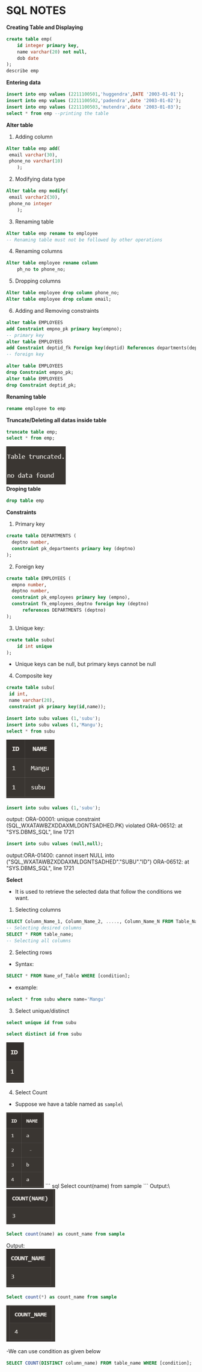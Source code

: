 # SQL NOTES
**Creating Table and Displaying**
``` sql
create table emp(
    id integer primary key,
    name varchar(20) not null,
    dob date
);
describe emp
```
**Entering data**
``` sql
insert into emp values (2211100501,'huggendra',DATE '2003-01-01');
insert into emp values (2211100502,'padendra',date '2003-01-02');
insert into emp values (2211100503,'mutendra',date '2003-01-03');
select * from emp --printing the table 
```
**Alter table**
1. Adding column
``` sql
Alter table emp add(
 email varchar(30),
 phone_no varchar(10)
    );
```
2. Modifying data type
``` sql
Alter table emp modify(
 email varchar2(30),
 phone_no integer
    );
```
3. Renaming table
``` sql
Alter table emp rename to employee
-- Renaming table must not be followed by other operations
```
4. Renaming columns
``` sql
Alter table employee rename column
    ph_no to phone_no; 
```
5. Dropping columns
``` sql
Alter table employee drop column phone_no;
Alter table employee drop column email;
```
6. Adding and Removing constraints
``` sql
alter table EMPLOYEES
add Constraint empno_pk primary key(empno);
-- primary key
alter table EMPLOYEES
add Constraint deptid_fk Foreign key(deptid) References departments(deptno);
-- foreign key
```
``` sql
alter table EMPLOYEES
drop Constraint empno_pk;
alter table EMPLOYEES
drop Constraint deptid_pk;
```
**Renaming table**
``` sql
rename employee to emp
```
**Truncate/Deleting all datas inside table**
``` sql
truncate table emp;
select * from emp;
```
<img src="images/Screenshot 2024-06-27 131113.png" width="" height="">\
**Droping table**
``` sql
drop table emp
```
**Constraints**
1. Primary key
``` sql
create table DEPARTMENTS (  
  deptno number,  
  constraint pk_departments primary key (deptno)  
);
``` 
2. Foreign key
``` sql
create table EMPLOYEES (  
  empno number,    
  deptno number,
  constraint pk_employees primary key (empno),  
  constraint fk_employees_deptno foreign key (deptno) 
      references DEPARTMENTS (deptno)  
); 
```
3. Unique key:
``` sql
create table subu(
    id int unique
);
```
- Unique keys can be null, but primary keys cannot be null
4. Composite key
``` sql
create table subu(
 id int,
 name varchar(20),
 constraint pk primary key(id,name));
```
``` sql
insert into subu values (1,'subu');
insert into subu values (1,'Mangu');
select * from subu
```
<img src="images/Screenshot 2024-06-27 163933.png" width="" height="">

``` sql
insert into subu values (1,'subu');
```
output:
ORA-00001: unique constraint (SQL_WXATAWBZXDDAXMLDGNTSADHED.PK) violated ORA-06512: at "SYS.DBMS_SQL", line 1721
``` sql
insert into subu values (null,null);
```
output:ORA-01400: cannot insert NULL into ("SQL_WXATAWBZXDDAXMLDGNTSADHED"."SUBU"."ID") ORA-06512: at "SYS.DBMS_SQL", line 1721

**Select**
- It is used to retrieve the selected data that follow the conditions we want.
1. Selecting columns
``` sql
SELECT Column_Name_1, Column_Name_2, ....., Column_Name_N FROM Table_Name;  
-- Selecting desired columns
SELECT * FROM table_name;  
-- Selecting all columns
```
2. Selecting rows
- Syntax:
``` sql
SELECT * FROM Name_of_Table WHERE [condition];  
```
- example:
``` sql
select * from subu where name='Mangu'  
```
3. Select unique/distinct
``` sql
select unique id from subu
```
``` sql
select distinct id from subu
```
<img src="images/Screenshot 2024-06-27 213055.png" width="" height="">


4. Select Count
- Suppose we have a table named as `sample`\
<img src="images/Screenshot 2024-06-27 214450.png" width="100" height="200">
``` sql
Select count(name) from sample
```
Output:\
<img src="images/Screenshot 2024-06-27 221742.png" width="130" height="">

``` sql
Select count(name) as count_name from sample
```
Output:\
<img src="images/Screenshot 2024-06-27 222015.png" width="130" height="">
``` sql
Select count(*) as count_name from sample
```
<img src="images/Screenshot 2024-06-27 222256.png" width="130" height="">

-We can use condition as given below
``` sql
SELECT COUNT(DISTINCT column_name) FROM table_name WHERE [condition];  
```













